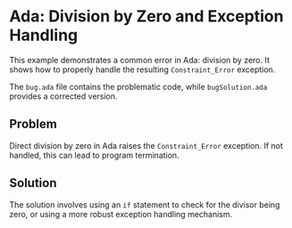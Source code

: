 # Ada: Division by Zero and Exception Handling

This example demonstrates a common error in Ada: division by zero.  It shows how to properly handle the resulting `Constraint_Error` exception. 

The `bug.ada` file contains the problematic code, while `bugSolution.ada` provides a corrected version.

## Problem

Direct division by zero in Ada raises the `Constraint_Error` exception.  If not handled, this can lead to program termination.

## Solution

The solution involves using an `if` statement to check for the divisor being zero, or using a more robust exception handling mechanism.